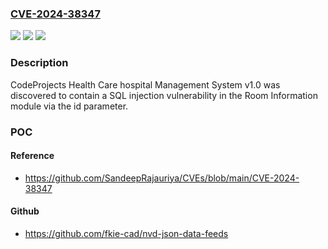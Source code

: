 ### [CVE-2024-38347](https://cve.mitre.org/cgi-bin/cvename.cgi?name=CVE-2024-38347)
![](https://img.shields.io/static/v1?label=Product&message=n%2Fa&color=blue)
![](https://img.shields.io/static/v1?label=Version&message=n%2Fa&color=blue)
![](https://img.shields.io/static/v1?label=Vulnerability&message=n%2Fa&color=brighgreen)

### Description

CodeProjects Health Care hospital Management System v1.0 was discovered to contain a SQL injection vulnerability in the Room Information module via the id parameter.

### POC

#### Reference
- https://github.com/SandeepRajauriya/CVEs/blob/main/CVE-2024-38347

#### Github
- https://github.com/fkie-cad/nvd-json-data-feeds

